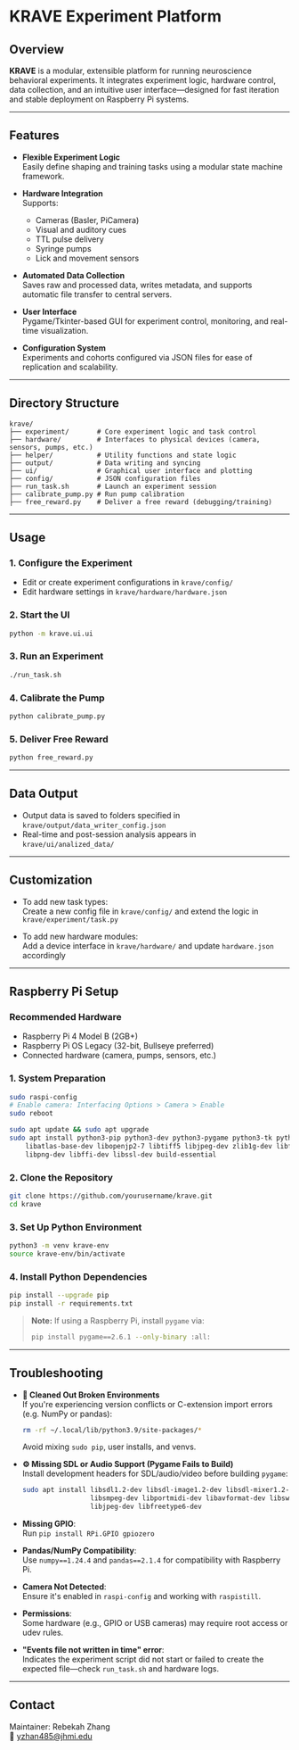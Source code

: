 # KRAVE Experiment Platform

## Overview

**KRAVE** is a modular, extensible platform for running neuroscience behavioral experiments. It integrates experiment logic, hardware control, data collection, and an intuitive user interface—designed for fast iteration and stable deployment on Raspberry Pi systems.

---

## Features

- **Flexible Experiment Logic**\
  Easily define shaping and training tasks using a modular state machine framework.

- **Hardware Integration**\
  Supports:

  - Cameras (Basler, PiCamera)
  - Visual and auditory cues
  - TTL pulse delivery
  - Syringe pumps
  - Lick and movement sensors

- **Automated Data Collection**\
  Saves raw and processed data, writes metadata, and supports automatic file transfer to central servers.

- **User Interface**\
  Pygame/Tkinter-based GUI for experiment control, monitoring, and real-time visualization.

- **Configuration System**\
  Experiments and cohorts configured via JSON files for ease of replication and scalability.

---

## Directory Structure

```text
krave/
├── experiment/       # Core experiment logic and task control
├── hardware/         # Interfaces to physical devices (camera, sensors, pumps, etc.)
├── helper/           # Utility functions and state logic
├── output/           # Data writing and syncing
├── ui/               # Graphical user interface and plotting
├── config/           # JSON configuration files
├── run_task.sh       # Launch an experiment session
├── calibrate_pump.py # Run pump calibration
├── free_reward.py    # Deliver a free reward (debugging/training)
```

---

## Usage

### 1. Configure the Experiment

- Edit or create experiment configurations in `krave/config/`
- Edit hardware settings in `krave/hardware/hardware.json`

### 2. Start the UI

```bash
python -m krave.ui.ui
```

### 3. Run an Experiment

```bash
./run_task.sh
```

### 4. Calibrate the Pump

```bash
python calibrate_pump.py
```

### 5. Deliver Free Reward

```bash
python free_reward.py
```

---

## Data Output

- Output data is saved to folders specified in `krave/output/data_writer_config.json`
- Real-time and post-session analysis appears in `krave/ui/analized_data/`

---

## Customization

- To add new task types:\
  Create a new config file in `krave/config/` and extend the logic in `krave/experiment/task.py`

- To add new hardware modules:\
  Add a device interface in `krave/hardware/` and update `hardware.json` accordingly

---

## Raspberry Pi Setup

### Recommended Hardware

- Raspberry Pi 4 Model B (2GB+)
- Raspberry Pi OS Legacy (32-bit, Bullseye preferred)
- Connected hardware (camera, pumps, sensors, etc.)

### 1. System Preparation

```bash
sudo raspi-config
# Enable camera: Interfacing Options > Camera > Enable
sudo reboot

sudo apt update && sudo apt upgrade
sudo apt install python3-pip python3-dev python3-pygame python3-tk python3-pil \
    libatlas-base-dev libopenjp2-7 libtiff5 libjpeg-dev zlib1g-dev libfreetype6-dev \
    libpng-dev libffi-dev libssl-dev build-essential
```

### 2. Clone the Repository

```bash
git clone https://github.com/yourusername/krave.git
cd krave
```

### 3. Set Up Python Environment

```bash
python3 -m venv krave-env
source krave-env/bin/activate
```

### 4. Install Python Dependencies

```bash
pip install --upgrade pip
pip install -r requirements.txt
```

> **Note:** If using a Raspberry Pi, install `pygame` via:
>
> ```bash
> pip install pygame==2.6.1 --only-binary :all:
> ```

---
## Troubleshooting

- **🧼 Cleaned Out Broken Environments**\
  If you're experiencing version conflicts or C-extension import errors (e.g. NumPy or pandas):

  ```bash
  rm -rf ~/.local/lib/python3.9/site-packages/*
  ```

  Avoid mixing `sudo pip`, user installs, and venvs.

- **⚙️ Missing SDL or Audio Support (Pygame Fails to Build)**\
  Install development headers for SDL/audio/video before building `pygame`:

  ```bash
  sudo apt install libsdl1.2-dev libsdl-image1.2-dev libsdl-mixer1.2-dev libsdl-ttf2.0-dev \
                   libsmpeg-dev libportmidi-dev libavformat-dev libswscale-dev \
                   libjpeg-dev libfreetype6-dev
  ```

- **Missing GPIO**:\
  Run `pip install RPi.GPIO gpiozero`

- **Pandas/NumPy Compatibility**:\
  Use `numpy==1.24.4` and `pandas==2.1.4` for compatibility with Raspberry Pi.

- **Camera Not Detected**:\
  Ensure it's enabled in `raspi-config` and working with `raspistill`.

- **Permissions**:\
  Some hardware (e.g., GPIO or USB cameras) may require root access or udev rules.

- **"Events file not written in time" error**:\
  Indicates the experiment script did not start or failed to create the expected file—check `run_task.sh` and hardware logs.

---

## Contact

Maintainer: Rebekah Zhang\
📧 [yzhan485@jhmi.edu](mailto\:yzhan485@jhmi.edu)

